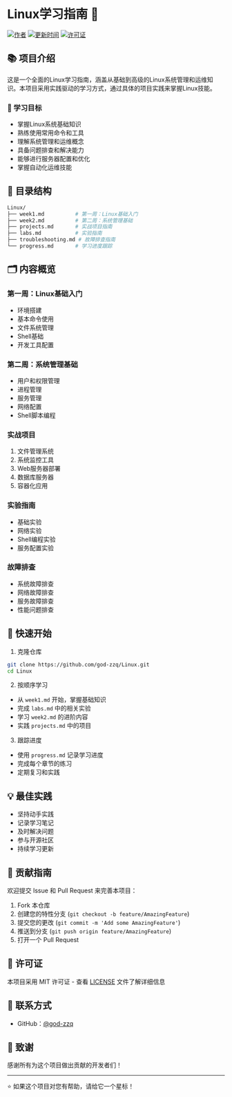 # Linux学习指南 🐧

[![作者](https://img.shields.io/badge/作者-god--zzq-blue.svg)](https://github.com/god-zzq)
[![更新时间](https://img.shields.io/badge/更新时间-2025--04--01-brightgreen.svg)](https://github.com/god-zzq)
[![许可证](https://img.shields.io/badge/许可证-MIT-yellow.svg)](LICENSE)

## 📚 项目介绍

这是一个全面的Linux学习指南，涵盖从基础到高级的Linux系统管理和运维知识。本项目采用实践驱动的学习方式，通过具体的项目实践来掌握Linux技能。

### 🎯 学习目标

- 掌握Linux系统基础知识
- 熟练使用常用命令和工具
- 理解系统管理和运维概念
- 具备问题排查和解决能力
- 能够进行服务器配置和优化
- 掌握自动化运维技能

## 📂 目录结构

```bash
Linux/
├── week1.md          # 第一周：Linux基础入门
├── week2.md          # 第二周：系统管理基础
├── projects.md       # 实战项目指南
├── labs.md           # 实验指南
├── troubleshooting.md # 故障排查指南
└── progress.md       # 学习进度跟踪
```

## 🗂️ 内容概览

### 第一周：Linux基础入门
- 环境搭建
- 基本命令使用
- 文件系统管理
- Shell基础
- 开发工具配置

### 第二周：系统管理基础
- 用户和权限管理
- 进程管理
- 服务管理
- 网络配置
- Shell脚本编程

### 实战项目
1. 文件管理系统
2. 系统监控工具
3. Web服务器部署
4. 数据库服务器
5. 容器化应用

### 实验指南
- 基础实验
- 网络实验
- Shell编程实验
- 服务配置实验

### 故障排查
- 系统故障排查
- 网络故障排查
- 服务故障排查
- 性能问题排查

## 🚀 快速开始

1. 克隆仓库
```bash
git clone https://github.com/god-zzq/Linux.git
cd Linux
```

2. 按顺序学习
- 从 `week1.md` 开始，掌握基础知识
- 完成 `labs.md` 中的相关实验
- 学习 `week2.md` 的进阶内容
- 实践 `projects.md` 中的项目

3. 跟踪进度
- 使用 `progress.md` 记录学习进度
- 完成每个章节的练习
- 定期复习和实践

## 💡 最佳实践

- 坚持动手实践
- 记录学习笔记
- 及时解决问题
- 参与开源社区
- 持续学习更新

## 🤝 贡献指南

欢迎提交 Issue 和 Pull Request 来完善本项目：

1. Fork 本仓库
2. 创建您的特性分支 (`git checkout -b feature/AmazingFeature`)
3. 提交您的更改 (`git commit -m 'Add some AmazingFeature'`)
4. 推送到分支 (`git push origin feature/AmazingFeature`)
5. 打开一个 Pull Request

## 📝 许可证

本项目采用 MIT 许可证 - 查看 [LICENSE](LICENSE) 文件了解详细信息

## 📮 联系方式

- GitHub：[@god-zzq](https://github.com/god-zzq)

## 🌟 致谢

感谢所有为这个项目做出贡献的开发者们！

---
⭐️ 如果这个项目对您有帮助，请给它一个星标！ 
